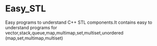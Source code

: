 # Easy_STL
Easy programs to understand C++ STL components.It contains easy to understand programs for vector,stack,queue,map,multimap,set,multiset,unordered (map,set,multimap,multiset)
